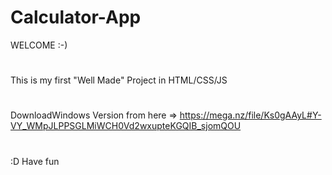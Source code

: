 # Calculator-App
WELCOME :-)
#
This is my first "Well Made" Project in HTML/CSS/JS

#
DownloadWindows Version from here => https://mega.nz/file/Ks0gAAyL#Y-VY_WMpJLPPSGLMiWCH0Vd2wxupteKGQIB_sjomQOU
#
:D Have fun

